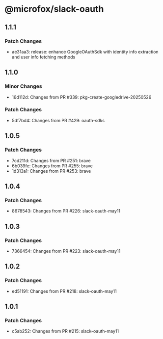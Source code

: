 # @microfox/slack-oauth

## 1.1.1

### Patch Changes

- ae31aa3: release: enhance GoogleOAuthSdk with identity info extraction and user info fetching methods

## 1.1.0

### Minor Changes

- 16d112d: Changes from PR #339: pkg-create-googledrive-20250526

### Patch Changes

- 5df7bd4: Changes from PR #429: oauth-sdks

## 1.0.5

### Patch Changes

- 7cd211d: Changes from PR #251: brave
- 6b039fe: Changes from PR #255: brave
- 1d313a1: Changes from PR #253: brave

## 1.0.4

### Patch Changes

- 8678543: Changes from PR #226: slack-oauth-may11

## 1.0.3

### Patch Changes

- 7366454: Changes from PR #223: slack-oauth-may11

## 1.0.2

### Patch Changes

- ed51191: Changes from PR #218: slack-oauth-may11

## 1.0.1

### Patch Changes

- c5ab252: Changes from PR #215: slack-oauth-may11
